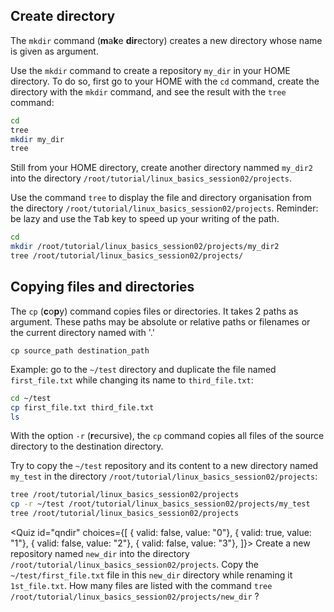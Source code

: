<script>
import Quiz from "$components/Quiz.svelte";
</script>

## Create directory

The `mkdir` command (**m**a**k**e **dir**ectory) creates a new directory whose name is given as argument.

Use the `mkdir` command to create a repository `my_dir` in your HOME directory. To do so, first go to your HOME with the `cd` command, create the directory with the `mkdir` command, and see the result with the `tree` command:

```bash
cd
tree
mkdir my_dir
tree
```

<!--- (sandbox.bio)/root/tutorial vs (IFB)/shared/data -->
Still from your HOME directory, create another directory nammed `my_dir2` into the directory `/root/tutorial/linux_basics_session02/projects`. 
<!--- (sandbox.bio)/root/tutorial vs (IFB)/shared/data -->
Use the command `tree` to display the file and directory organisation from the directory `/root/tutorial/linux_basics_session02/projects`. Reminder: be lazy and use the <kbd>Tab</kbd> key to speed up your writing of the path.

<!--- (sandbox.bio)/root/tutorial vs (IFB)/shared/data -->
```bash
cd
mkdir /root/tutorial/linux_basics_session02/projects/my_dir2
tree /root/tutorial/linux_basics_session02/projects/
```

## Copying files and directories

The `cp` (**c**o**p**y) command copies files or directories. It takes 2 paths as argument. These paths may be absolute or relative paths or filenames or the current directory named with '.'


`cp source_path destination_path`


Example: go to the `~/test` directory and duplicate the file named `first_file.txt` while changing its name to `third_file.txt`:

```bash
cd ~/test
cp first_file.txt third_file.txt
ls 
```

With the option `-r` (**r**ecursive), the `cp` command copies all files of the source directory to the destination directory.
<!---
⚠️ Currently, the `-r` option is not supported in this course. We will change this as soon as possible but in the meantime the following commands do not work.
-->
<!--- (sandbox.bio)/root/tutorial vs (IFB)/shared/data -->
Try to copy the `~/test` repository and its content to a new directory named `my_test` in the directory `/root/tutorial/linux_basics_session02/projects`:

```bash
tree /root/tutorial/linux_basics_session02/projects
cp -r ~/test /root/tutorial/linux_basics_session02/projects/my_test
tree /root/tutorial/linux_basics_session02/projects
```

<Quiz id="qndir" choices={[
	{ valid: false, value: "0"},
	{ valid: true, value: "1"},
	{ valid: false, value: "2"},
	{ valid: false, value: "3"},
]}>
	<span slot="prompt">
	        <!--- (sandbox.bio)/root/tutorial vs (IFB)/shared/data -->
		Create a new repository named `new_dir` into the directory `/root/tutorial/linux_basics_session02/projects`. Copy the `~/test/first_file.txt` file  in this `new_dir` directory while renaming it `1st_file.txt`. How many files are listed with the command `tree /root/tutorial/linux_basics_session02/projects/new_dir` ?
	</span>
</Quiz>

